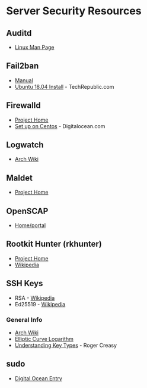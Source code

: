 # Server Security Resources

## Auditd

* [Linux Man Page](https://linux.die.net/man/8/auditd)

## Fail2ban

*   [Manual](https://www.fail2ban.org/wiki/index.php/MANUAL_0_8)
*   [Ubuntu 18.04 Install](https://www.techrepublic.com/article/how-to-install-fail2ban-on-ubuntu-server-18-04/) - TechRepublic.com

## Firewalld

*   [Project Home](https://firewalld.org/)
*   [Set up on Centos](https://www.digitalocean.com/community/tutorials/how-to-set-up-a-firewall-using-firewalld-on-centos-7) - Digitalocean.com

## Logwatch

*   [Arch Wiki](https://wiki.archlinux.org/index.php/Logwatch)

## Maldet

*   [Project Home](https://www.rfxn.com/projects/linux-malware-detect/)

## OpenSCAP

* [Home/portal](https://www.open-scap.org/)

## Rootkit Hunter (rkhunter)

*   [Project Home](http://rkhunter.sourceforge.net/)
*   [Wikipedia](https://en.wikipedia.org/wiki/Rkhunter)

## SSH Keys

*    RSA - [Wikipedia](https://en.wikipedia.org/wiki/RSA_%28cryptosystem%29)
*    Ed25519 - [Wikipedia](https://en.wikipedia.org/wiki/Curve25519)
###  General Info
*    [Arch Wiki](https://wiki.archlinux.org/index.php/SSH_keys)
*    [Elliptic Curve Logarithm](https://www.certicom.com/content/certicom/en/52-the-elliptic-curve-discrete-logarithm-problem.html)
*    [Understanding Key Types](https://www.rogercreasy.com/posts/Linux/implementing-ed25519-ssh-keys) - Roger Creasy

## sudo

*    [Digital Ocean Entry](https://www.digitalocean.com/community/tutorials/how-to-edit-the-sudoers-file-on-ubuntu-and-centos)

